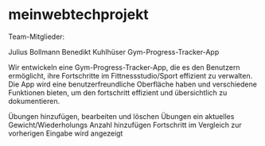 # meinwebtechprojekt
Team-Mitglieder:

Julius Bollmann
Benedikt Kuhlhüser
Gym-Progress-Tracker-App

Wir entwickeln eine Gym-Progress-Tracker-App, die es den Benutzern ermöglicht, ihre Fortschritte im Fittnessstudio/Sport effizient zu verwalten. Die App wird eine benutzerfreundliche Oberfläche haben und verschiedene Funktionen bieten, um den fortschritt effizient und übersichtlich zu dokumentieren.

Übungen hinzufügen, bearbeiten und löschen
Übungen ein aktuelles Gewicht/Wiederholungs Anzahl hinzufügen
Fortschritt im Vergleich zur vorherigen Eingabe wird angezeigt